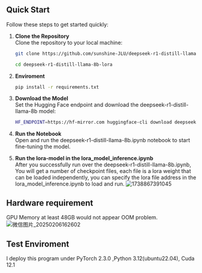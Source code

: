## Quick Start

Follow these steps to get started quickly:

1. **Clone the Repository**  
   Clone the repository to your local machine:
   ```bash
   git clone https://github.com/sunshine-JLU/deepseek-r1-distill-llama-8b-lora.git

   cd deepseek-r1-distill-llama-8b-lora

   
2. **Enviroment**  
   ```bash
   pip install -r requirements.txt

3. **Download the Model**  
  Set the Hugging Face endpoint and download the deepseek-r1-distill-llama-8b model:
   ```bash
   HF_ENDPOINT=https://hf-mirror.com huggingface-cli download deepseek-ai/deepseek-r1-distill-llama-8b --local-dir ./deepseek-r1-distill-llama-8b --resume-download --cache-dir ./cache

4. **Run the Notebook**  
  Open and run the deepseek-r1-distill-llama-8b.ipynb notebook to start fine-tuning the model.

5. **Run the lora-model in the lora_model_inference.ipynb**  
  After you successfully run over the deepseek-r1-distill-llama-8b.ipynb, You will get a number of checkpoint files, each file is a lora weight that can be loaded independently, you can specify the lora file address in the lora_model_inference.ipynb to load and run.
![1738867391045](https://github.com/user-attachments/assets/65530629-32fb-415f-9a8e-e3cadabb90e1)


## Hardware requirement

GPU Memory at least 48GB would not appear OOM problem.
![微信图片_20250206162602](https://github.com/user-attachments/assets/e4232a2e-4e5d-4636-921e-d9e6e4855134)

## Test Enviroment 
I deploy this program under PyTorch 2.3.0 ,Python 3.12(ubuntu22.04), Cuda  12.1
 

